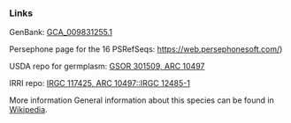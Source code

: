 ### Links
GenBank: [GCA_009831255.1](https://www.ncbi.nlm.nih.gov/assembly/GCA_009831255.1/)

Persephone page for the 16 PSRefSeqs: https://web.persephonesoft.com/)

USDA repo for germplasm: [GSOR 301509, ARC 10497](https://npgsweb.ars-grin.gov/gringlobal/accessiondetail?id=1928762)

IRRI repo: [IRGC 117425, ARC 10497::IRGC 12485-1](https://gringlobal.irri.org/gringlobal/accessiondetail.aspx?id=117425)

More information
General information about this species can be found in [Wikipedia](http://en.wikipedia.org/wiki/Oryza_sativa).
